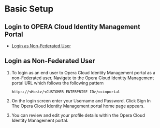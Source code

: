 # Basic Setup

## Login to OPERA Cloud Identity Management Portal

* [Login as Non-Federated User](#login-as-non-federated-user)


## Login as Non-Federated User

1. To login as an end user to Opera Cloud Identity Management portal as a non-Federated user, Navigate to the Opera Cloud Identity Management portal URL which follows the following pattern

    ```
    https://<Host>/<CUSTOMER ENTERPRISE ID>/ocimportal
    ```

2. On the login screen  enter your Username and Password. Click Sign In
The Opera Cloud Identity Management portal home page appears.

3. You can review and edit your profile details within the Opera Cloud Identity Management portal. 
